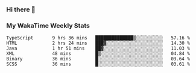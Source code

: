 ### Hi there 👋

<!--
**royschrauwen/royschrauwen** is a ✨ _special_ ✨ repository because its `README.md` (this file) appears on your GitHub profile.

Here are some ideas to get you started:

- 🔭 I’m currently working on ...
- 🌱 I’m currently learning ...
- 👯 I’m looking to collaborate on ...
- 🤔 I’m looking for help with ...
- 💬 Ask me about ...
- 📫 How to reach me: ...
- 😄 Pronouns: ...
- ⚡ Fun fact: ...
-->


### My WakaTime Weekly Stats
<!--START_SECTION:waka-->

```text
TypeScript       9 hrs 36 mins   ██████████████▒░░░░░░░░░░   57.16 %
HTML             2 hrs 24 mins   ███▓░░░░░░░░░░░░░░░░░░░░░   14.30 %
Java             1 hr 51 mins    ██▓░░░░░░░░░░░░░░░░░░░░░░   11.03 %
XML              48 mins         █▒░░░░░░░░░░░░░░░░░░░░░░░   04.84 %
Binary           36 mins         █░░░░░░░░░░░░░░░░░░░░░░░░   03.64 %
SCSS             36 mins         █░░░░░░░░░░░░░░░░░░░░░░░░   03.61 %
```

<!--END_SECTION:waka-->
